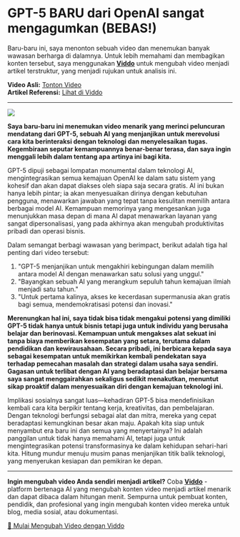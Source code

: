 # GPT-5 BARU dari OpenAI sangat mengagumkan (BEBAS!)

Baru-baru ini, saya menonton sebuah video dan menemukan banyak wawasan berharga di dalamnya. Untuk lebih memahami dan membagikan konten tersebut, saya menggunakan **[Viddo](https://viddo.pro/)** untuk mengubah video menjadi artikel terstruktur, yang menjadi rujukan untuk analisis ini.

**Video Asli:** [Tonton Video](https://www.youtube.com/watch?v=rYpN4FArM4M)  
**Artikel Referensi:** [Lihat di Viddo](https://viddo.pro/zh/video-result/2773550e-ffda-4496-acc2-6facc3c13e94)

---

![](https://img.youtube.com/vi/rYpN4FArM4M/0.jpg)

**Saya baru-baru ini menemukan video menarik yang merinci peluncuran mendatang dari GPT-5, sebuah AI yang menjanjikan untuk merevolusi cara kita berinteraksi dengan teknologi dan menyelesaikan tugas. Kegembiraan seputar kemampuannya benar-benar terasa, dan saya ingin menggali lebih dalam tentang apa artinya ini bagi kita.**

GPT-5 dipuji sebagai lompatan monumental dalam teknologi AI, mengintegrasikan semua kemajuan OpenAI ke dalam satu sistem yang kohesif dan akan dapat diakses oleh siapa saja secara gratis. AI ini bukan hanya lebih pintar; ia akan menyesuaikan dirinya dengan kebutuhan pengguna, menawarkan jawaban yang tepat tanpa kesulitan memilih antara berbagai model AI. Kemampuan memorinya yang mengesankan juga menunjukkan masa depan di mana AI dapat menawarkan layanan yang sangat dipersonalisasi, yang pada akhirnya akan mengubah produktivitas pribadi dan operasi bisnis.

Dalam semangat berbagi wawasan yang berimpact, berikut adalah tiga hal penting dari video tersebut:  
1. "GPT-5 menjanjikan untuk mengakhiri kebingungan dalam memilih antara model AI dengan menawarkan satu solusi yang unggul."  
2. "Bayangkan sebuah AI yang merangkum sepuluh tahun kemajuan ilmiah menjadi satu tahun."  
3. "Untuk pertama kalinya, akses ke kecerdasan supermanusia akan gratis bagi semua, mendemokratisasi potensi dan inovasi."

**Merenungkan hal ini, saya tidak bisa tidak mengakui potensi yang dimiliki GPT-5 tidak hanya untuk bisnis tetapi juga untuk individu yang berusaha belajar dan berinovasi. Kemampuan untuk mengakses alat sekuat ini tanpa biaya memberikan kesempatan yang setara, terutama dalam pendidikan dan kewirausahaan. Secara pribadi, ini berbicara kepada saya sebagai kesempatan untuk memikirkan kembali pendekatan saya terhadap pemecahan masalah dan strategi dalam usaha saya sendiri. Gagasan untuk terlibat dengan AI yang beradaptasi dan belajar bersama saya sangat menggairahkan sekaligus sedikit menakutkan, menuntut sikap proaktif dalam menyesuaikan diri dengan kemajuan teknologi ini.**

Implikasi sosialnya sangat luas—kehadiran GPT-5 bisa mendefinisikan kembali cara kita berpikir tentang kerja, kreativitas, dan pembelajaran. Dengan teknologi berfungsi sebagai alat dan mitra, mereka yang cepat beradaptasi kemungkinan besar akan maju. Apakah kita siap untuk menyambut era baru ini dan semua yang menyertainya? Ini adalah panggilan untuk tidak hanya memahami AI, tetapi juga untuk mengintegrasikan potensi transformasinya ke dalam kehidupan sehari-hari kita. Hitung mundur menuju musim panas menjanjikan titik balik teknologi, yang menyerukan kesiapan dan pemikiran ke depan.

---

**Ingin mengubah video Anda sendiri menjadi artikel?** Coba **[Viddo](https://viddo.pro/)** - platform bertenaga AI yang mengubah konten video menjadi artikel menarik dan dapat dibaca dalam hitungan menit. Sempurna untuk pembuat konten, pendidik, dan profesional yang ingin mengubah konten video mereka untuk blog, media sosial, atau dokumentasi.

[🚀 Mulai Mengubah Video dengan Viddo](https://viddo.pro/)